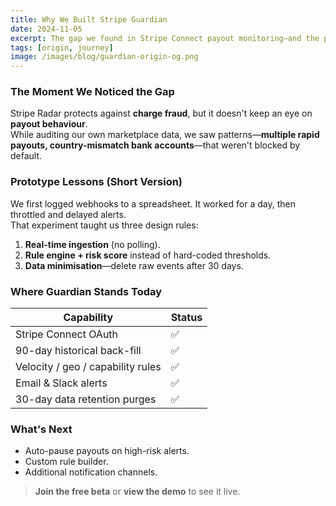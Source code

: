 ```yaml
---
title: Why We Built Stripe Guardian
date: 2024-11-05
excerpt: The gap we found in Stripe Connect payout monitoring—and the principles that shaped Guardian.
tags: [origin, journey]
image: /images/blog/guardian-origin-og.png
---
```


### The Moment We Noticed the Gap

Stripe Radar protects against **charge fraud**, but it doesn't keep an eye on **payout behaviour**.  
While auditing our own marketplace data, we saw patterns—**multiple rapid payouts, country-mismatch bank accounts**—that weren't blocked by default.

### Prototype Lessons (Short Version)

We first logged webhooks to a spreadsheet. It worked for a day, then throttled and delayed alerts.  
That experiment taught us three design rules:

1. **Real-time ingestion** (no polling).
2. **Rule engine + risk score** instead of hard-coded thresholds.
3. **Data minimisation**—delete raw events after 30 days.

### Where Guardian Stands Today

| Capability                        | Status |
| --------------------------------- | ------ |
| Stripe Connect OAuth              | ✅     |
| 90-day historical back-fill       | ✅     |
| Velocity / geo / capability rules | ✅     |
| Email & Slack alerts              | ✅     |
| 30-day data retention purges      | ✅     |

### What's Next

- Auto-pause payouts on high-risk alerts.
- Custom rule builder.
- Additional notification channels.

> **Join the free beta** or **view the demo** to see it live.
